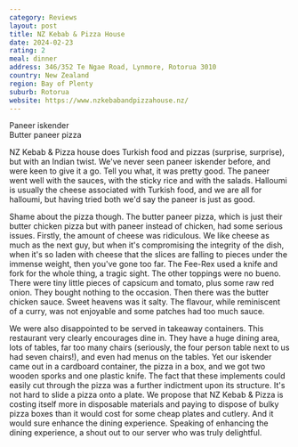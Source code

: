 ```yaml
---
category: Reviews
layout: post
title: NZ Kebab & Pizza House
date: 2024-02-23
rating: 2
meal: dinner
address: 346/352 Te Ngae Road, Lynmore, Rotorua 3010
country: New Zealand
region: Bay of Plenty
suburb: Rotorua
website: https://www.nzkebabandpizzahouse.nz/
---
```

Paneer iskender  
Butter paneer pizza 

NZ Kebab & Pizza house does Turkish food and pizzas (surprise, surprise), but with an Indian twist. We've never seen paneer iskender before, and were keen to give it a go. Tell you what, it was pretty good. The paneer went well with the sauces, with the sticky rice and with the salads. Halloumi is usually the cheese associated with Turkish food, and we are all for halloumi, but having tried both we'd say the paneer is just as good. 

Shame about the pizza though. The butter paneer pizza, which is just their butter chicken pizza but with paneer instead of chicken, had some serious issues. Firstly, the amount of cheese was ridiculous. We like cheese as much as the next guy, but when it's compromising the integrity of the dish, when it's so laden with cheese that the slices are falling to pieces under the immense weight, then you've gone too far. The Fee-Rex used a knife and fork for the whole thing, a tragic sight. The other toppings were no bueno. There were tiny little pieces of capsicum and tomato, plus some raw red onion. They bought nothing to the occasion. Then there was the butter chicken sauce. Sweet heavens was it salty. The flavour, while reminiscent of a curry, was not enjoyable and some patches had too much sauce. 

We were also disappointed to be served in takeaway containers. This restaurant very clearly encourages dine in. They have a huge dining area, lots of tables, far too many chairs (seriously, the four person table next to us had seven chairs!), and even had menus on the tables. Yet our iskender came out in a cardboard container, the pizza in a box, and we got two wooden sporks and one plastic knife. The fact that these implements could easily cut through the pizza was a further indictment upon its structure. It's not hard to slide a pizza onto a plate. We propose that NZ Kebab & Pizza is costing itself more in disposable materials and paying to dispose of bulky pizza boxes than it would cost for some cheap plates and cutlery. And it would sure enhance the dining experience. Speaking of enhancing the dining experience, a shout out to our server who was truly delightful. 

